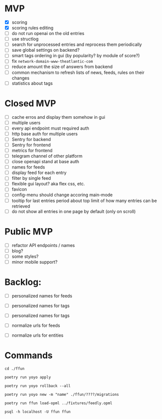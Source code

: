 
# MVP

- [x] scoring
- [x] scoring rules editing
- [ ] do not run openai on the old entries
- [ ] use structlog
- [ ] search for unprocessed entries and reprocess them periodically
- [ ] save global settings on backend?
- [ ] smart tags ordering in gui (by popularity? by module of score?)
- [ ] fix `network-domain-www-theatlantic-com`
- [ ] reduce amount the size of answers from backend
- [ ] common mechanism to refresh lists of news, feeds, rules on their changes
- [ ] statistics about tags

# Closed MVP

- [ ] cache erros and display them somehow in gui
- [ ] multiple users
- [ ] every api endpoint must required auth
- [ ] http base auth for multiple users
- [ ] Sentry for backend
- [ ] Sentry for frontend
- [ ] metrics for frontend
- [ ] telegram channel of other platform
- [ ] close openapi stand at base auth
- [ ] names for feeds
- [ ] display feed for each entry
- [ ] filter by single feed
- [ ] flexible gui layout? aka flex css, etc.
- [ ] favicon
- [ ] config-menu should change accoring main-mode
- [ ] tooltip for last entries period about top limit of how many entries can be retrieved
- [ ] do not show all entries in one page by default (only on scroll)

# Public MVP

- [ ] refactor API endpoints / names
- [ ] blog?
- [ ] some styles?
- [ ] minor mobile support?

# Backlog:

- [ ] personalized names for feeds
- [ ] personalized names for tags
- [ ] personalized names for tags
- [ ] normalize urls for feeds
- [ ] normalize urls for entities


# Commands

```
cd ./ffun

poetry run yoyo apply

poetry run yoyo rollback --all

poetry run yoyo new -m "name" ./ffun/????/migrations

poetry run ffun load-opml ../fixtures/feedly.opml

```

```
psql -h localhost -U ffun ffun

```
